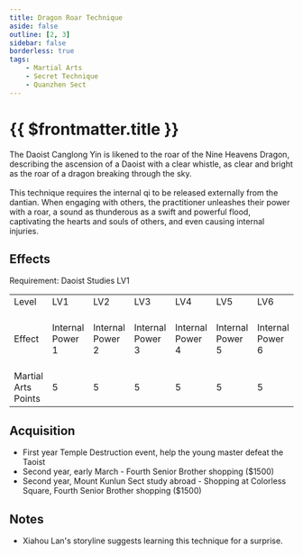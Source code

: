```yaml
---
title: Dragon Roar Technique
aside: false
outline: [2, 3]
sidebar: false
borderless: true
tags:
    - Martial Arts
    - Secret Technique
    - Quanzhen Sect
---
```


# {{ $frontmatter.title }}

<BookItemIcon :size="`medium`" :needLink="false" :no="7005"></BookItemIcon>

The Daoist Canglong Yin is likened to the roar of the Nine Heavens Dragon, describing the ascension of a Daoist with a clear whistle, as clear and bright as the roar of a dragon breaking through the sky.
<br><br>
This technique requires the internal qi to be released externally from the dantian. When engaging with others, the practitioner unleashes their power with a roar, a sound as thunderous as a swift and powerful flood, captivating the hearts and souls of others, and even causing internal injuries.
<br clear="all" />

## Effects

Requirement: Daoist Studies LV1

<table>
    <tr>
        <td>Level</td>
        <td>LV1</td>
        <td>LV2</td>
        <td>LV3</td>
        <td>LV4</td>
        <td>LV5</td>
        <td>LV6</td>
        <td>LV7</td>
        <td>LV8</td>
        <td>LV9</td>
        <td>LV10</td>
    </tr>
    <tr>
        <td>Effect</td>
        <td>Internal Power 1</td>
        <td>Internal Power 2</td>
        <td>Internal Power 3</td>
        <td>Internal Power 4</td>
        <td>Internal Power 5</td>
        <td>Internal Power 6</td>
        <td>Internal Power 7</td>
        <td>Internal Power 8</td>
        <td>Internal Power 9</td>
        <td>Internal Power 10<br>Dragon Roar Technique</td>
    </tr>
    <tr>
        <td>Martial Arts Points</td>
        <td>5</td>
        <td>5</td>
        <td>5</td>
        <td>5</td>
        <td>5</td>
        <td>5</td>
        <td>5</td>
        <td>5</td>
        <td>5</td>
        <td>5 (50)</td>
    </tr>
</table>

## Acquisition

-   First year Temple Destruction event, help the young master defeat the Taoist
-   Second year, early March - Fourth Senior Brother shopping ($1500)
-   Second year, Mount Kunlun Sect study abroad - Shopping at Colorless Square, Fourth Senior Brother shopping ($1500)

## Notes

-   Xiahou Lan's storyline suggests learning this technique for a surprise.